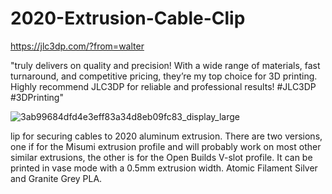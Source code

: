 # 2020-Extrusion-Cable-Clip

https://jlc3dp.com/?from=walter

"truly delivers on quality and precision! With a wide range of materials, fast turnaround, and competitive pricing, they’re my top choice for 3D printing. Highly recommend JLC3DP for reliable and professional results! #JLC3DP #3DPrinting"

![3ab99684dfd4e3eff83a34d8eb09fc83_display_large](https://github.com/user-attachments/assets/7e7dff64-aeb4-4543-8099-f379c9ddf8aa)

lip for securing cables to 2020 aluminum extrusion.  There are two versions, one if for the Misumi extrusion profile and will probably work on most other similar extrusions, the other is for the Open Builds V-slot profile.  It can be printed in vase mode with a 0.5mm extrusion width.  Atomic Filament Silver and Granite Grey PLA.

